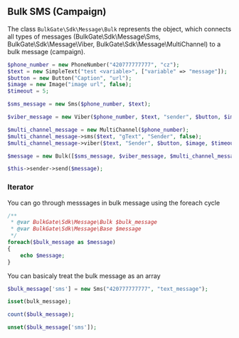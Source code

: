 ## Bulk SMS (Campaign)

The class `BulkGate\Sdk\Message\Bulk` represents the object, which connects all types of messages (BulkGate\Sdk\Message\Sms, BulkGate\Sdk\Message\Viber, BulkGate\Sdk\Message\MultiChannel) to a bulk message (campaign).

```php
$phone_number = new PhoneNumber("420777777777", "cz");
$text = new SimpleText("test <variable>", ["variable" => "message"]);
$button = new Button("Caption", "url");
$image = new Image("image url", false);
$timeout = 5;

$sms_message = new Sms($phone_number, $text);

$viber_message = new Viber($phone_number, $text, "sender", $button, $image, $timeout);

$multi_channel_message = new MultiChannel($phone_number);
$multi_channel_message->sms($text, "gText", "Sender", false);
$multi_channel_message->viber($text, "Sender", $button, $image, $timeout);

$message = new Bulk([$sms_message, $viber_message, $multi_channel_message]);

$this->sender->send($message);
```

### Iterator

You can go through messsages in bulk message using the foreach cycle

```php
/** 
 * @var BulkGate\Sdk\Message\Bulk $bulk_message 
 * @var BulkGate\Sdk\Message\Base $message
 */
foreach($bulk_message as $message)
{
    echo $message;
}
```

You can basicaly treat the bulk message as an array

```php
$bulk_message['sms'] = new Sms("420777777777", "text_message");

isset(bulk_message);

count($bulk_message);

unset($bulk_message['sms']);
```
